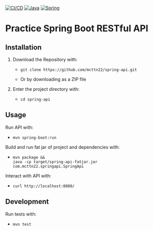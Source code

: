 [![CI/CD](https://github.com/mcttn22/spring-api/actions/workflows/main.yml/badge.svg)](https://github.com/mcttn22/spring-api/actions/workflows/main.yml)
[![Java](https://img.shields.io/badge/java-%23ED8B00.svg?style=for-the-badge&logo=openjdk&logoColor=white)](https://www.java.com/en/)
[![Spring](https://img.shields.io/badge/spring-%236DB33F.svg?style=for-the-badge&logo=spring&logoColor=white)](https://spring.io/)

# Practice Spring Boot RESTful API

## Installation

1. Download the Repository with:

   - ```
     git clone https://github.com/mcttn22/spring-api.git
     ```
   -  Or by downloading as a ZIP file

2. Enter the project directory with:
   - ```
     cd spring-api
     ```

## Usage

Run API with:
- ```
  mvn spring-boot:run
  ```

Build and run fat jar of project and dependencies with:
- ```
  mvn package &&
  java -cp target/spring-api-fatjar.jar com.mcttn22.springapi.SpringApi
  ```

Interact with API with:
- ```
  curl http://localhost:8080/
  ```

## Development

Run tests with:
- ```
  mvn test
  ```


